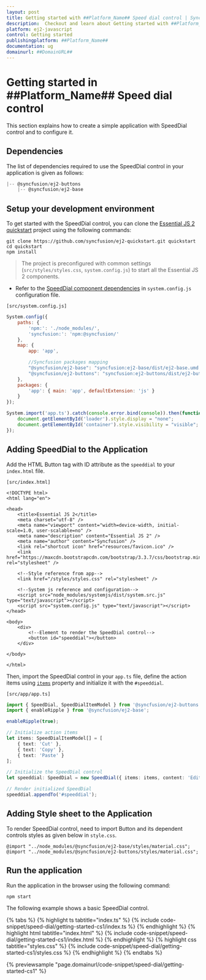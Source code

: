 ```yaml
---
layout: post
title: Getting started with ##Platform_Name## Speed dial control | Syncfusion
description:  Checkout and learn about Getting started with ##Platform_Name## Speed dial control of Syncfusion Essential JS 2 and more details.
platform: ej2-javascript
control: Getting started 
publishingplatform: ##Platform_Name##
documentation: ug
domainurl: ##DomainURL##
---
```


# Getting started in ##Platform_Name## Speed dial control

This section explains how to create a simple application with SpeedDial control and to configure it.

## Dependencies

The list of dependencies required to use the SpeedDial control in your application is given as follows:

```js
|-- @syncfusion/ej2-buttons
    |-- @syncfusion/ej2-base
```

## Setup your development environment

To get started with the SpeedDial control, you can clone the [Essential JS 2 quickstart](https://github.com/syncfusion/ej2-quickstart)
project using the following commands:

```
git clone https://github.com/syncfusion/ej2-quickstart.git quickstart
cd quickstart
npm install
```

> The project is preconfigured with common settings (`src/styles/styles.css`, `system.config.js`) to start all the Essential JS 2 components.

* Refer to the [SpeedDial component dependencies](./getting-started#dependencies) in `system.config.js` configuration file.

`[src/system.config.js]`

```js
System.config({
    paths: {
        'npm:': './node_modules/',
        'syncfusion:': 'npm:@syncfusion/'
    },
    map: {
        app: 'app',

        //Syncfusion packages mapping
        "@syncfusion/ej2-base": "syncfusion:ej2-base/dist/ej2-base.umd.min.js",
        "@syncfusion/ej2-buttons": "syncfusion:ej2-buttons/dist/ej2-buttons.umd.min.js",
    },
    packages: {
        'app': { main: 'app', defaultExtension: 'js' }
    }
});

System.import('app.ts').catch(console.error.bind(console)).then(function () {
    document.getElementById('loader').style.display = "none";
    document.getElementById('container').style.visibility = "visible";
});
```

## Adding SpeedDial to the Application

Add the HTML Button tag with ID attribute as the `speeddial` to your `index.html` file.

`[src/index.html]`

```
<!DOCTYPE html>
<html lang="en">

<head>
    <title>Essential JS 2</title>
    <meta charset="utf-8" />
    <meta name="viewport" content="width=device-width, initial-scale=1.0, user-scalable=no" />
    <meta name="description" content="Essential JS 2" />
    <meta name="author" content="Syncfusion" />
    <link rel="shortcut icon" href="resources/favicon.ico" />
    <link href="https://maxcdn.bootstrapcdn.com/bootstrap/3.3.7/css/bootstrap.min.css" rel="stylesheet" />

    <!--Style reference from app-->
    <link href="/styles/styles.css" rel="stylesheet" />

    <!--System js reference and configuration-->
    <script src="node_modules/systemjs/dist/system.src.js" type="text/javascript"></script>
    <script src="system.config.js" type="text/javascript"></script>
</head>

<body>
    <div>
        <!--Element to render the SpeedDial control-->
        <button id="speeddial"></button>
    </div>

</body>

</html>
```

Then, import the SpeedDial control in your `app.ts` file, define the action items using [`items`](../api/speed-dial/#items) property and initialize it with the `#speeddial`.

`[src/app/app.ts]`

```ts
import { SpeedDial, SpeedDialItemModel } from '@syncfusion/ej2-buttons';
import { enableRipple } from '@syncfusion/ej2-base';

enableRipple(true);

// Initialize action items
let items: SpeedDialItemModel[] = [
    { text: 'Cut' },
    { text: 'Copy' },
    { text: 'Paste' }
];

// Initialize the SpeedDial control
let speeddial: SpeedDial = new SpeedDial({ items: items, content: 'Edit' });

// Render initialized SpeedDial
speeddial.appendTo('#speeddial');
```

## Adding Style sheet to the Application

To render SpeedDial control, need to import Button and its dependent controls styles as given below in `style.css`.

```
@import "../node_modules/@syncfusion/ej2-base/styles/material.css";
@import "../node_modules/@syncfusion/ej2-buttons/styles/material.css";
```

## Run the application

Run the application in the browser using the following command:

```
npm start
```

The following example shows a basic SpeedDial control.

{% tabs %}
{% highlight ts tabtitle="index.ts" %}
{% include code-snippet/speed-dial/getting-started-cs1/index.ts %}
{% endhighlight %}
{% highlight html tabtitle="index.html" %}
{% include code-snippet/speed-dial/getting-started-cs1/index.html %}
{% endhighlight %}
{% highlight css tabtitle="styles.css" %}
{% include code-snippet/speed-dial/getting-started-cs1/styles.css %}
{% endhighlight %}
{% endtabs %}
          
{% previewsample "page.domainurl/code-snippet/speed-dial/getting-started-cs1" %}

